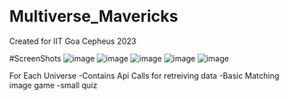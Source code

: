 # Multiverse_Mavericks

Created for IIT Goa Cepheus 2023


#ScreenShots
![image](https://user-images.githubusercontent.com/96382618/229450741-9cddd63e-2afa-4948-af4d-6f23b25d8d89.png)
![image](https://user-images.githubusercontent.com/96382618/229450920-eff24fba-61f6-48c3-b820-e5a424523811.png)
![image](https://user-images.githubusercontent.com/96382618/229451014-78f74c57-a5f4-4753-aa6d-0be212eb2b50.png)
![image](https://user-images.githubusercontent.com/96382618/229451554-f0a4b298-b5a3-4c2a-b07e-7e954b1fab85.png)
![image](https://user-images.githubusercontent.com/96382618/229451732-ccd1cd45-5145-41c5-99a1-0491f7f1e790.png)


For Each Universe
-Contains Api Calls for retreiving data
-Basic Matching image game
-small quiz
